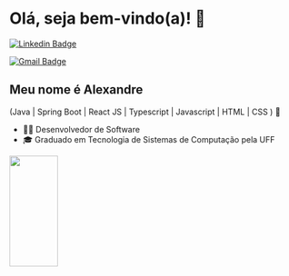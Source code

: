 
<h1>Olá, seja bem-vindo(a)! 👋</h1>

[![Linkedin Badge](https://img.shields.io/badge/-LinkedIn-6633cc?style=flat-square&logo=Linkedin&logoColor=white&link=https://www.linkedin.com/in/alexandrepimentelrj/)](https://www.linkedin.com/in/fernanda-kipper-5958a61a9/)

[![Gmail Badge](https://img.shields.io/badge/-acpimentel@gmail.com-6633cc?style=flat-square&logo=Gmail&logoColor=white&link=mailto:acpimentel@gmail.com)](mailto:acpimentel@gmail.com)


## Meu nome é Alexandre
(Java | Spring Boot | React JS | Typescript | Javascript | HTML | CSS ) 🚀
- 👩‍💻 Desenvolvedor de Software
- 🎓 Graduado em Tecnologia de Sistemas de Computação pela UFF

<div align="left">
  
  <img width="41%" height="195px" src="https://github-readme-stats.vercel.app/api/top-langs/?username=profxx&layout=compact&hide_border=true&title_color=8f00ff&text_color=ffffff&bg_color=0d1117" />
  
 </div>


